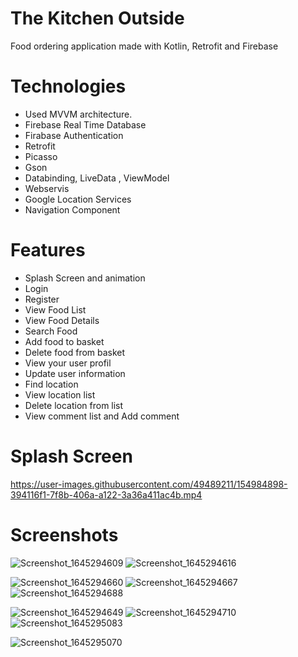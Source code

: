 # The Kitchen Outside
Food ordering application made with Kotlin, Retrofit and Firebase

# Technologies 
- Used MVVM architecture.
- Firebase Real Time Database
- Firabase Authentication
- Retrofit
- Picasso
- Gson
- Databinding, LiveData , ViewModel
- Webservis
- Google Location Services
- Navigation Component
# Features 
- Splash Screen and animation
- Login
- Register
- View Food List
- View Food Details
- Search Food
- Add food to basket
- Delete food from basket
- View your user profil
- Update user information
- Find location
- View location list
- Delete location from list
- View comment list and Add comment 
# Splash Screen


https://user-images.githubusercontent.com/49489211/154984898-394116f1-7f8b-406a-a122-3a36a411ac4b.mp4


# Screenshots
![Screenshot_1645294609](https://user-images.githubusercontent.com/49489211/154984167-3b743c95-4efe-447d-8f8c-d9957bd13b4e.png) ![Screenshot_1645294616](https://user-images.githubusercontent.com/49489211/154984192-a40c3416-9df5-4259-8494-d6cbc08fe845.png)


 ![Screenshot_1645294660](https://user-images.githubusercontent.com/49489211/154983864-3b57d590-2632-4110-98aa-f65470f2bff5.png) ![Screenshot_1645294667](https://user-images.githubusercontent.com/49489211/154983885-895ba78a-c454-41e0-a87e-431b3594f2b5.png) ![Screenshot_1645294688](https://user-images.githubusercontent.com/49489211/154983905-24784558-a7bc-4265-9546-c850e732f036.png)

![Screenshot_1645294649](https://user-images.githubusercontent.com/49489211/154984303-8b06bc72-e9fd-4f7c-868f-8c6273db4e7e.png) ![Screenshot_1645294710](https://user-images.githubusercontent.com/49489211/154984341-bd1b2d19-5db0-46d2-a561-1935fe2f115a.png) ![Screenshot_1645295083](https://user-images.githubusercontent.com/49489211/154984401-c340d914-97e4-488e-a7ca-b36dca359582.png)

![Screenshot_1645295070](https://user-images.githubusercontent.com/49489211/154984440-e759e9a6-63f3-4738-bb1d-a510c6df8179.png)





